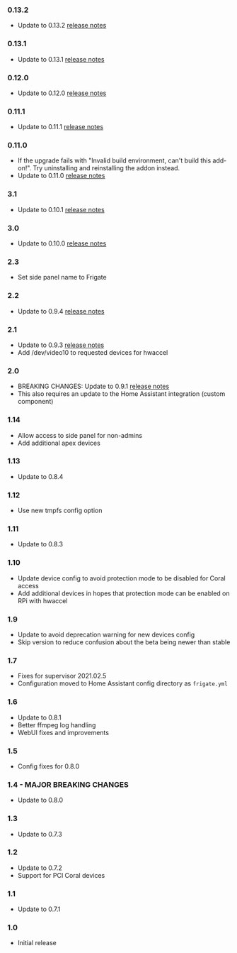 ### 0.13.2

- Update to 0.13.2 [release notes](https://github.com/blakeblackshear/frigate/releases/tag/v0.13.2)

### 0.13.1

- Update to 0.13.1 [release notes](https://github.com/blakeblackshear/frigate/releases/tag/v0.13.1)

### 0.12.0

- Update to 0.12.0 [release notes](https://github.com/blakeblackshear/frigate/releases/tag/v0.12.0)

### 0.11.1

- Update to 0.11.1 [release notes](https://github.com/blakeblackshear/frigate/releases/tag/v0.11.1)

### 0.11.0

- If the upgrade fails with "Invalid build environment, can't build this add-on!". Try uninstalling and reinstalling the addon instead.
- Update to 0.11.0 [release notes](https://github.com/blakeblackshear/frigate/releases/tag/v0.11.0)

### 3.1

- Update to 0.10.1 [release notes](https://github.com/blakeblackshear/frigate/releases/tag/v0.10.1)

### 3.0

- Update to 0.10.0 [release notes](https://github.com/blakeblackshear/frigate/releases/tag/v0.10.0)

### 2.3

- Set side panel name to Frigate

### 2.2

- Update to 0.9.4 [release notes](https://github.com/blakeblackshear/frigate/releases/tag/v0.9.4)

### 2.1

- Update to 0.9.3 [release notes](https://github.com/blakeblackshear/frigate/releases/tag/v0.9.3)
- Add /dev/video10 to requested devices for hwaccel

### 2.0

- BREAKING CHANGES: Update to 0.9.1 [release notes](https://github.com/blakeblackshear/frigate/releases/tag/v0.9.1)
- This also requires an update to the Home Assistant integration (custom component)

### 1.14

- Allow access to side panel for non-admins
- Add additional apex devices

### 1.13

- Update to 0.8.4

### 1.12

- Use new tmpfs config option

### 1.11

- Update to 0.8.3

### 1.10

- Update device config to avoid protection mode to be disabled for Coral access
- Add additional devices in hopes that protection mode can be enabled on RPi with hwaccel

### 1.9

- Update to avoid deprecation warning for new devices config
- Skip version to reduce confusion about the beta being newer than stable

### 1.7

- Fixes for supervisor 2021.02.5
- Configuration moved to Home Assistant config directory as `frigate.yml`

### 1.6

- Update to 0.8.1
- Better ffmpeg log handling
- WebUI fixes and improvements

### 1.5

- Config fixes for 0.8.0

### 1.4 - MAJOR BREAKING CHANGES

- Update to 0.8.0

### 1.3

- Update to 0.7.3

### 1.2

- Update to 0.7.2
- Support for PCI Coral devices

### 1.1

- Update to 0.7.1

### 1.0

- Initial release
